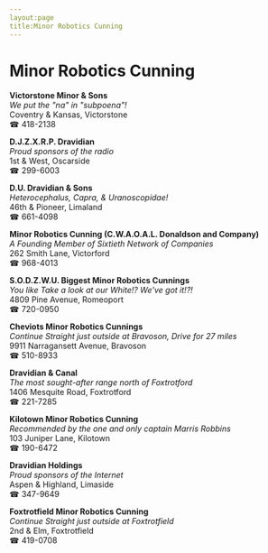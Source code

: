 ```yaml
---
layout:page
title:Minor Robotics Cunning
---
```

# Minor Robotics Cunning

**Victorstone Minor & Sons**  
_We put the "na" in "subpoena"!_  
Coventry & Kansas, Victorstone  
☎ 418-2138



**D.J.Z.X.R.P. Dravidian**  
_Proud sponsors of the radio_  
1st & West, Oscarside  
☎ 299-6003



**D.U. Dravidian & Sons**  
_Heterocephalus, Capra, & Uranoscopidae!_  
46th & Pioneer, Limaland  
☎ 661-4098



**Minor Robotics Cunning (C.W.A.O.A.L. Donaldson and Company)**  
_A Founding Member of Sixtieth Network of Companies_  
262 Smith Lane, Victorford  
☎ 968-4013



**S.O.D.Z.W.U. Biggest Minor Robotics Cunnings**  
_You like Take a look at our White!? We've got it!?!_  
4809 Pine Avenue, Romeoport  
☎ 720-0950



**Cheviots Minor Robotics Cunnings**  
_Continue Straight just outside at Bravoson, Drive for 27 miles_  
9911 Narragansett Avenue, Bravoson  
☎ 510-8933



**Dravidian & Canal**  
_The most sought-after range north of Foxtrotford_  
1406 Mesquite Road, Foxtrotford  
☎ 221-7285



**Kilotown Minor Robotics Cunning**  
_Recommended by the one and only captain Marris Robbins_  
103 Juniper Lane, Kilotown  
☎ 190-6472



**Dravidian Holdings**  
_Proud sponsors of the Internet_  
Aspen & Highland, Limaside  
☎ 347-9649



**Foxtrotfield Minor Robotics Cunning**  
_Continue Straight just outside at Foxtrotfield_  
2nd & Elm, Foxtrotfield  
☎ 419-0708



